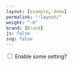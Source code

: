 ```yaml
---
layout: [example, demo]
permalink: ":layout/"
weight: "-0"
brand: [Brand]
js: false
svg: false
---
```


<div>
	<label class="switch switch-buff switch-sm-xs switch-xl-sm switch-sm-md switch-xl-lg">
		<input type="checkbox" class="switch-input">
		<span class="switch-text">Enable some setting?</span>
	</label>
</div>